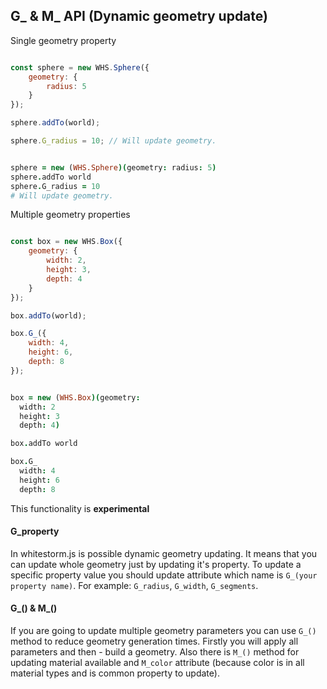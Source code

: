 ## G_ & M_ API (Dynamic geometry update)

<div class="blockTitle h2">Single geometry property</div>

```javascript

const sphere = new WHS.Sphere({
	geometry: {
		radius: 5
	}
});

sphere.addTo(world);

sphere.G_radius = 10; // Will update geometry.

```

```coffeescript

sphere = new (WHS.Sphere)(geometry: radius: 5)
sphere.addTo world
sphere.G_radius = 10
# Will update geometry.

```

<div class="blockTitle h2">Multiple geometry properties</div>

```javascript

const box = new WHS.Box({
	geometry: {
		width: 2,
		height: 3,
		depth: 4
	}
});

box.addTo(world);

box.G_({
	width: 4,
	height: 6,
	depth: 8
});

```

```coffeescript

box = new (WHS.Box)(geometry:
  width: 2
  height: 3
  depth: 4)

box.addTo world

box.G_
  width: 4
  height: 6
  depth: 8

```

<aside class="warning yellow">This functionality is <b>experimental</b></aside>

#### G_property
In whitestorm.js is possible dynamic geometry updating. It means that you can update whole geometry just by updating it's property.
To update a specific property value you should update attribute which name is `G_(your property name)`. For example: `G_radius`, `G_width`, `G_segments`.


#### G_() & M_()
If you are going to update multiple geometry parameters you can use `G_()` method to reduce geometry generation times. Firstly you will apply all parameters and then - build a geometry. Also there is `M_()` method for updating material available and `M_color` attribute (because color is in all material types and is common property to update).